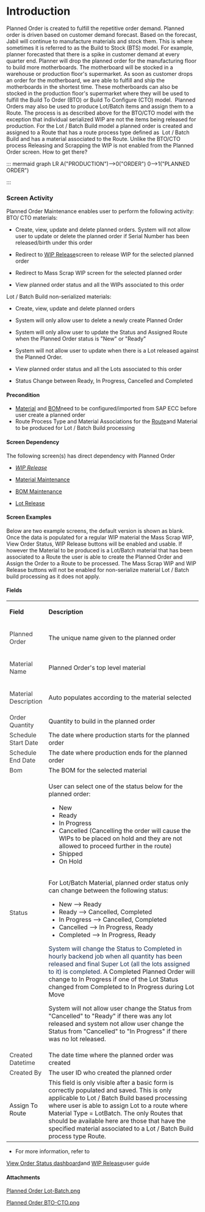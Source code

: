 # Introduction


Planned Order is created to fulfill the repetitive order demand. Planned order is driven based on customer demand forecast. Based on the forecast, Jabil will continue to manufacture materials and stock them. This is where sometimes it is referred to as the Build to Stock (BTS) model. For example, planner forecasted that there is a spike in customer demand at every quarter end. Planner will drop the planned order for the manufacturing floor to build more motherboards. The motherboard will be stocked in a warehouse or production floor's supermarket. As soon as customer drops an order for the motherboard, we are able to fulfill and ship the motherboards in the shortest time. These motherboards can also be stocked in the production floor's supermarket where they will be used to fulfill the Build To Order (BTO) or Build To Configure (CTO) model. 
Planned Orders may also be used to produce Lot/Batch items and assign them to a Route. The process is as described above for the BTO/CTO model with the exception that individual serialized WIP are not the items being released for production. For the Lot / Batch Build model a planned order is created and assigned to a Route that has a route process type defined as 
Lot / Batch Build and has a material associated to the Route. Unlike the BTO/CTO process Releasing and Scrapping the WIP is not enabled from the Planned Order screen.
How to get there?



::: mermaid
graph LR
A("PRODUCTION")-->0("ORDER")
0-->1("PLANNED ORDER")

:::


### Screen Activity


Planned Order Maintenance enables user to perform the following activity:
BTO/ CTO materials:

- Create, view, update and delete planned orders. System will not allow user to update or delete the planned order if Serial Number has been released/birth under this order

- Redirect to
[WIP Release](/iFactory-JGP-MES/iFactory-JGP-MES-Home/iFactory-JGP-MS/CONTENT/General-Production/WIP-Release.md)screen to release WIP for the selected planned order
- Redirect to Mass Scrap WIP screen for the selected planned order

- View planned order status and all the WIPs associated to this order


Lot / Batch Build non-serialized materials:

- Create, view, update and delete planned orders


- System will only allow user to delete a newly create Planned Order

- System will only allow user to update the Status and Assigned Route when the Planned Order status is "New" or "Ready"

- System will not allow user to update when there is a Lot released against the Planned Order.

- View planned order status and all the Lots associated to this order


- Status Change between Ready, In Progress, Cancelled and Completed



#### Precondition




- [Material](/iFactory-JGP-MES/iFactory-JGP-MES-Home/iFactory-JGP-MS/CONTENT/Product/Material.md)
and [BOM](/iFactory-JGP-MES/iFactory-JGP-MES-Home/iFactory-JGP-MS/CONTENT/Product/Bill-Of-Material-%2D-BOM/Bill-Of-Material-%2D-BOM-(legacy).md)need to be configured/imported from SAP ECC before user create a planned order
- Route Process Type and Material Associations for the
[Route](/iFactory-JGP-MES/iFactory-JGP-MES-Home/iFactory-JGP-MS/CONTENT/Routing/Route.md)and Material to be produced for Lot / Batch Build processing


#### Screen Dependency


The following screen(s) has direct dependency with Planned Order

- *[WIP Release](/iFactory-JGP-MES/iFactory-JGP-MES-Home/iFactory-JGP-MS/CONTENT/General-Production/WIP-Release.md)*

- [Material Maintenance](/iFactory-JGP-MES/iFactory-JGP-MES-Home/iFactory-JGP-MS/CONTENT/Product/Material.md)

- [BOM Maintenance](/iFactory-JGP-MES/iFactory-JGP-MES-Home/iFactory-JGP-MS/CONTENT/Product/Bill-Of-Material-%2D-BOM/Bill-Of-Material-%2D-BOM-(legacy).md)

- [Lot Release](/iFactory-JGP-MES/iFactory-JGP-MES-Home/iFactory-JGP-MS/CONTENT/Lot-Batch-Production/Lot/Lot-Release-1.0-(Lot-%2D-Batch-Build).md)



#### Screen Examples


Below are two 
example screens, the default version is shown as blank. Once the data is populated for a regular WIP material the Mass Scrap WIP, View Order Status, WIP Release buttons will be enabled and usable. If however the Material to be produced is a Lot/Batch material that has been associated to a Route the user is able to create the Planned Order and Assign the Order to a Route to be processed. The Mass Scrap WIP and WIP Release buttons will not be enabled for non-serialize material Lot / Batch build processing as it does not apply. 






#### Fields



<table class="wrapped relative-table confluenceTable" style="width: 100.0%;"><colgroup><col style="width: 7.73875%;" /><col style="width: 92.2613%;" /></colgroup><tbody><tr><td class="highlight confluenceTd"><p><strong>Field</strong></p></td><td class="highlight confluenceTd"><p><strong>Description</strong></p></td></tr><tr><td class="confluenceTd"><p><span style="color: rgb(51,51,51);">Planned Order</span></p></td><td class="confluenceTd"><p>The unique name given to the planned order</p></td></tr><tr><td class="confluenceTd"><p><span style="color: rgb(51,51,51);">Material Name</span></p></td><td class="confluenceTd"><p>Planned Order's top level material</p></td></tr><tr><td class="confluenceTd"><p><span style="color: rgb(51,51,51);">Material Description</span></p></td><td class="confluenceTd"><p>Auto populates according to the material selected</p></td></tr><tr><td colspan="1" class="confluenceTd"><span style="color: rgb(51,51,51);">Order Quantity</span></td><td colspan="1" class="confluenceTd">Quantity to build in the planned order</td></tr><tr><td colspan="1" class="confluenceTd"><span style="color: rgb(51,51,51);">Schedule Start Date</span></td><td colspan="1" class="confluenceTd">The date where production starts for the planned order</td></tr><tr><td colspan="1" class="confluenceTd"><span style="color: rgb(51,51,51);">Schedule End Date</span></td><td colspan="1" class="confluenceTd"><span>The date where production ends for the planned order</span></td></tr><tr><td colspan="1" class="confluenceTd"><span style="color: rgb(51,51,51);">Bom</span></td><td colspan="1" class="confluenceTd">The BOM for the selected material</td></tr><tr><td colspan="1" class="confluenceTd"><span style="color: rgb(51,51,51);">Status</span></td><td colspan="1" class="confluenceTd"><p>User can select one of the status below for the planned order:</p><ul><li>New</li><li>Ready</li><li>In Progress</li><li>Cancelled (Cancelling the order will cause the WIPs to be placed on hold and they are not allowed to proceed further in the route)</li><li>Shipped</li><li>On Hold</li></ul><p><br />For Lot/Batch Material, planned order status only can change between the following status:</p><ul><li>New --> Ready</li><li>Ready --> Cancelled, Completed</li><li>In Progress --> Cancelled, Completed</li><li>Cancelled --> In Progress, Ready</li><li>Completed --> In Progress, Ready</li></ul><p><span style="color: rgb(23,43,77);">System will change the Status to Completed in hourly backend job when all quantity has been released and final Super Lot (all the lots assigned to it) is completed. </span>A Completed Planned Order will change to In Progress if one of the Lot Status changed from Completed to In Progress during Lot Move</p><p>System will not allow user change the Status from "Cancelled" to "Ready" if there was any lot released and system not allow user change the Status from "Cancelled" to "In Progress" if there was no lot released.</p></td></tr><tr><td colspan="1" class="confluenceTd"><span style="color: rgb(51,51,51);">Created Datetime</span></td><td colspan="1" class="confluenceTd">The date time where the planned order was created</td></tr><tr><td colspan="1" class="confluenceTd"><span style="color: rgb(51,51,51);">Created By</span></td><td colspan="1" class="confluenceTd"><span>The user ID who created the planned order</span></td></tr><tr><td colspan="1" class="confluenceTd">Assign To Route</td><td colspan="1" class="confluenceTd">This field is only visible after a basic form is correctly populated and saved. This is only applicable to Lot / Batch Build based processing where user is able to assign Lot to a route where Material Type = LotBatch. The only Routes that should be available here are those that have the specified material associated to a Lot / Batch Build process type Route.</td></tr></tbody></table>




- For more information, refer to

[View Order Status dashboard](/iFactory-JGP-MES/iFactory-JGP-MES-Home/iFactory-JGP-MS/CONTENT/Report/Dashboard/Planned-Order-View.md)and [WIP Release](/iFactory-JGP-MES/iFactory-JGP-MES-Home/iFactory-JGP-MS/CONTENT/General-Production/WIP-Release.md)user guide



#### Attachments

[Planned Order Lot-Batch.png](/.attachments/29917877.png)
[Planned Order BTO-CTO.png](/.attachments/29917878.png)
